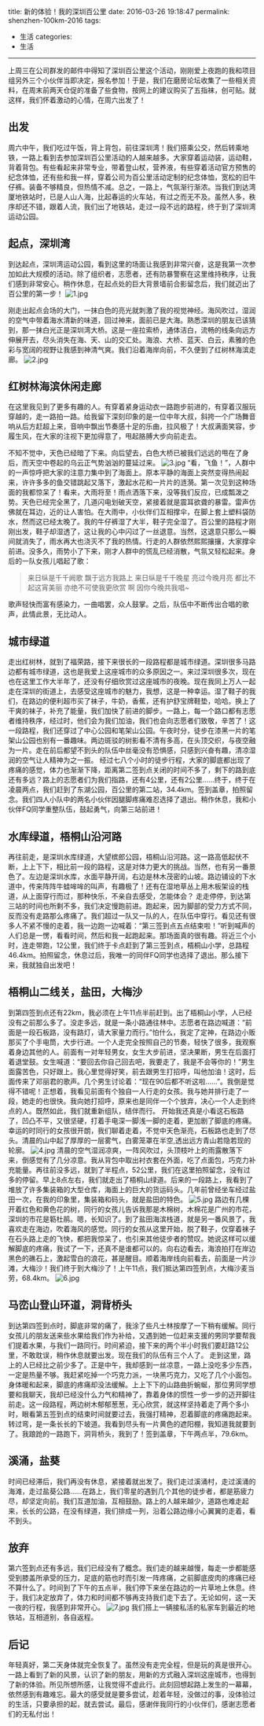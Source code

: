 title: 新的体验！我的深圳百公里
date: 2016-03-26 19:18:47
permalink: shenzhen-100km-2016
tags:
- 生活
categories:
- 生活
---
上周三在公司群发的邮件中得知了深圳百公里这个活动，刚刚爱上夜跑的我和项目组另外三个小伙伴当即决定，报名参加！于是，我们在磨房论坛收集了一些相关资料，在周末前两天仓促的准备了些食物，按网上的建议购买了五指袜，创可贴。就这样，我们怀着激动的心情，在周六出发了！
<!--more-->

## 出发
周六中午，我们吃过午饭，背上背包，前往深圳湾！我们搭乘公交，然后转乘地铁，一路上看到去参加深圳百公里活动的人越来越多。大家穿着运动装，运动鞋，背着背包。有些看起来非常专业，带着登山杖，营养液，有些穿着活动官方预售的纪念体恤，还有些和我一样，穿着公司为百公里活动定制的纪念体恤，宽松的旧牛仔裤。装备不够精良，但热情不减。总之，一路上，气氛渐行渐浓。当我们到达湾厦地铁站时，已是人山人海，比起春运的火车站，有过之而无不及。虽然人多，秩序却还不错，跟着人流，我们出了地铁站，走过一段不远的路程，终于到了深圳湾运动公园。

## 起点，深圳湾
到达起点，深圳湾运动公园，看到这里的场面让我感到非常兴奋，这是我第一次参加如此大规模的活动。除了组织者，志愿者，还有防暴警察在这里维持秩序，让我们感到非常安心。稍作休息，在起点处的巨大背景墙前合影留念后，我们就迈出了百公里的第一步！
![1.jpg](https://blog-1252856176.file.myqcloud.com/post/shenzhen-100km-2016/1.jpg)

刚走出起点会场的大门，一抹白色的亮光就刺激了我的视觉神经。海风吹过，湿润的空气中带着海水清新的味道，回过神来，面前已是大海。熟悉深圳的朋友已该猜到，那一抹白光正是深圳湾大桥。这是一座拉索桥，通体洁白，流畅的线条向远方伸展开去，尽头消失在海、天、山的交汇处。海浪、大桥、蓝天、白云，素雅的色彩与宽阔的视野让我感到神清气爽。我们沿着海岸向前，不久便到了红树林海滨走廊。
![2.jpg](https://blog-1252856176.file.myqcloud.com/post/shenzhen-100km-2016/2.jpg)

## 红树林海滨休闲走廊
在这里我见到了更多有趣的人。有穿着紧身运动衣一路跑步前进的，有穿着汉服玩穿越的，走一路拍一路。给我留下深刻印象的是一位中年大叔，斜挎一个广场舞音响从后方赶超上来，音响中飘出节奏感十足的乐曲，拉风极了！大叔满面笑容，步履生风，在大家的注视下更加得意了，甩起胳膊大步向前走去。

不知不觉中，天色已经暗了下来。向后望去，白色大桥已被我们远远的甩在了身后，而天空中卷起的乌云正气势汹汹的蔓延过来。
![3.jpg](https://blog-1252856176.file.myqcloud.com/post/shenzhen-100km-2016/3.jpg)
“看，飞鱼！”，人群中的一声惊呼把大家的注意力集中到了海面上。原本平静的海面上突然变得热闹起来，许许多多的鱼交错跳起又落下，激起水花和一片片的涟漪。第一次见到这种场面的我都惊呆了！看来，大雨将至！雨点洒落下来，没等我们反应，已成瓢泼之势。天色已经完全黑了，几道闪电划破天空，紧接着就是震耳欲聋的暴雷。雷声仿佛就在耳边，近的让人害怕。在大雨中，小伙伴们互相撑伞，在脚上套上塑料袋防水，然而这已经太晚了。我的牛仔裤湿了大半，鞋子完全湿了。百公里的路程才刚刚出发，鞋子却湿透了，这让我的心中闪过了一丝退意。当然，这退意只那么一瞬间就消失了，雨水再大也浇灭不了我的热情。行走的人群依然熙熙攘攘，大家撑伞前进。没多久，雨势小了下来，刚才人群中的慌乱已经消散，气氛又轻松起来。身后的一队女孩儿唱起了歌：
> 来日纵是千千阙歌
> 飘于远方我路上
> 来日纵是千千晚星
> 亮过今晚月亮
> 都比不起这宵美丽
> 亦绝不可使我更欣赏
> 啊 因你今晚共我唱~

歌声轻快而富有感染力，一曲唱罢，众人鼓掌。之后，队伍中不断传出合唱的歌声，此情此景，无比动人。

## 城市绿道
走出红树林，就到了福荣路，接下来很长的一段路程都是城市绿道。深圳很多马路边都有城市绿道，这也是我爱上这座城市的众多原因之一。来过深圳很多次，现在也在这里工作大半年了，还没有仔细欣赏过这座城市的夜晚。现在我同上万人一起走在深圳的街道上，去感受这座城市的魅力，我想，这是一种幸运。湿了鞋子的我们，在路边的便利超市买了袜子，牛奶，香蕉，还有护舒宝牌鞋垫，哈哈。换上了干爽的袜子，补充了能量，我们加快了前进的脚步。一路上，每一个路口都有志愿者维持秩序，经过时，他们会为我们加油，我们也会向志愿者们致敬，辛苦了！这一段路程，我们还穿过了中心公园和笔架山公园。午夜时分，徒步在漆黑一片的笔架山公园也别有一番趣味。两边斑驳的树影看不清有多高，在头顶交织，与夜空融为一片。走在前后都望不到头的队伍中丝毫没有恐惧感，只感到兴奋有趣，清凉湿润的空气让人精神为之一振。
经过七八个小时的徒步行程，大家的脚底都出现了疼痛的感觉，体力也渐渐下降，距离第二签到点关闭的时间不多了，剩下的路到底还有多远？路上的志愿者们为我们指路，还有4公里，还有2公里……终于，终于在凌晨两点，我们赶到了东湖公园，百公里的第二站，34.4km。签到盖章，拍照留念。我们四人小队中的两名小伙伴因腿脚疼痛难忍选择了退出。稍作休息，我和小伙伴FQ同学重整队伍，鼓起勇气，向第三站前进！

## 水库绿道，梧桐山沿河路
再往前走，是深圳水库绿道，大望槟郎公园，梧桐山沿河路。这一路高低起伏不断，上上下下，相比前一段的路程，这是对体力更大的挑战。当然，也有另一番景色了。左边是深圳水库，水面平静开阔，右边是林木茂密的山坡。路边铺设的下水道中，传来阵阵牛蛙哞哞的叫声，有趣极了！还有在湿地草丛上用木板架设的栈道，从上面穿行而过，那种快乐，不亲自去感受，怎能体会？
走走停停，到达第三站的时间也所剩不多，我们决定慢跑前进。跑起来，因为脚部的受力方式不同，反而没有走路那么疼痛了。我们超过一队又一队的人，在队伍中穿行。看见还有很多人不紧不慢的走着，我一边跑一边喊着：“第三签到点五点结束啦！”听到喊声的人们总是一愣，看看时间，然后和我一起跑起来。那场面真的很有趣。将近三个小时，连走带跑，12公里，我们终于卡点赶到了第三签到点，梧桐山小学，总路程46.4km。拍照留念，休息过后，我唯一的同伴FQ同学也选择了退出。那么接下来，我就独自出发吧！

## 梧桐山二线关，盐田，大梅沙
到第四签到点还有22km，我必须在上午11点半前赶到。出了梧桐山小学，人已经没有之前那么多了。没走多远，就是一条小路通往林中。志愿者在路边喊道：“前面是一段石板路，没有路灯，请大家量力而行。”怕什么，我定了定神，在路边小贩那买了个手电筒，大步行进。一个人走完全按照自己的节奏，轻快了很多，我观察着身边其他的人。前面有一对年轻男女，女生大步前进，坚决果断，男生在后面打着退堂鼓。女生喊道：“要回去你自己回去吧，我要走了，我是不会等你的！”男生面露苦色，只好跟上。我心里觉得好笑，前去跟男生打招呼，叫他加油！这时，后面传来了邓丽君的歌声。几个男生讨论着：“现在90后都不听这啦……”。我倒是觉得不错呢！正想着，我看见前面有个独自一人行走的女孩。我与她并排行走了一段，她走的也很快。我向她打招呼，原来也是同伴一个个放弃，决心一个人走到终点的人。既然如此，我们就重新组队，结伴而行。
开始我还真是小看这石板路了，凹凸不平，又很坚硬，打着手电深一脚浅一脚的走着，更加剧了脚底的疼痛。幸运的时同行的女孩很开朗，我们聊着走着，不觉中天色渐亮，石板路也走到了尽头。清晨的山中起了厚厚的一层雾气，白雾笼罩在半空,透出远方青山若隐若现的轮廓。
![4.jpg](https://blog-1252856176.file.myqcloud.com/post/shenzhen-100km-2016/4.jpg)
清晨的空气湿润凉爽，一阵风吹过，头顶枝叶上的雨露散落下来，倒感觉有了几分凉意。我从背包中取出衬衣套在外面，吃了点面包，巧克力补充能量。再往前没多远，就到了半程点，52公里，我们在这里拍照留念，没有过多的停留。早上8点左右，我们就走出了梧桐山绿道。后来的一段路上，我看到了堆放了许多集装箱的大型仓库，海面上的巨大的货运码头。几年前曾经坐车经过盐田一次，在我的印象里，集装箱和码头，就是盐田的特色。
![5.jpg](https://blog-1252856176.file.myqcloud.com/post/shenzhen-100km-2016/5.jpg)
路边有几棵开着红色和黄色花的树，同行的女孩儿告诉我那是木棉树，木棉花是广州的市花，深圳的市花是簕杜鹃。嗯，长知识了。到了盐田海滨栈道，就是另一番风景了，我喜欢走在海边，吹着海风的感觉。同行的女孩从这里开始，脱了鞋子，仅穿着袜子在石头路上走的飞快，都把我惊呆了，也引来其他徒步者的赞叹。她说这样可以缓解脚底的疼痛，我试了一下，还真不是谁都可以的。向右边看去，海浪拍打在岸边黑色的礁石上，激起雪白的浪花，甚是醒目。顺着海岸线向前看去，前面是一片沙滩，大梅沙！我们终于到大梅沙了！上午11点，我们抵达第四签到点，大梅沙麦当劳，68.4km。
![6.jpg](https://blog-1252856176.file.myqcloud.com/post/shenzhen-100km-2016/6.jpg)

## 马峦山登山环道，洞背桥头
到达第四签到点时，脚底非常的痛了，我涂了些凡士林按摩了一下稍有缓解。同行女孩儿的朋友送来些水果给我们作为补给，又遇到她一位赶来支援的男同学要帮我们提着水果，与我们一路同行。时间紧迫，接下来的两个半小时我们要赶路12公里，不敢耽误，稍作休息就要出发。现在我们的队伍有三个人了。
走到这里，路上的人已经比之前少多了。正是中午，我却感到一丝凉意，一路上没吃多少东西，一定是热量不够。我赶紧吃掉一个巧克力派，一块黑巧克力，又吃了几个小面包。身体暖和起来，脚底的疼痛却没法缓解。上上下下的山路曲折蜿蜒，那位男同学想要和我聊天，我却已经没什么力气和精神了，靠着身体的惯性一步一步的迈开脚往前走。这一段路程，两边树木郁郁葱葱，无心欣赏，就这样坚持着走了两个多小时，眼看第五签到点的结束时间就要过去，我强打精神，忍着脚底的疼痛跑起来。转过弯，是一条长长的下坡道。我看到尽头有一片黄色的遮阳棚，我知道我就要到了。我踉跄的一路跑下，洞背桥头，我到了！签到盖章，下午两点半，79.6km。


## 溪涌，盐葵
时间已经滞后，我们再没有休息，紧接着就出发了。我们走过溪涌村，走过溪涌的海滩，走过盐葵公路……在路上，我们零星的遇到几个其他的徒步者，都是筋疲力尽，却坚定向前。我们互道加油，互相鼓励。路上的人越来越少，道路也难走起来，长长的公路，在没有绿道，我们排成一列，沿着公路边缘小心翼翼的走着，看不到头。

## 放弃
第六签到点还有多远，我们已经没有了概念。我们走的越来越慢，每走一步都能感受到膝盖所承受的压力，足底的筋也时而引发一阵疼痛，之前脚底皮肉的疼痛已经不算什么了。时间到了下午的五点半，我们停下来坐在路边的一片草地上休息。终于，我们决定放弃了，体力和时间都不够再支持我们走下去了。无论如何，这一天一夜的行程，我感到非常开心。
![7.jpg](https://blog-1252856176.file.myqcloud.com/post/shenzhen-100km-2016/7.jpg)
我们搭上一辆接私活的私家车到最近的地铁站，互相道别，各自返程。

## 后记
年轻真好，第二天身体就完全恢复了。虽然没有走完全程，但是玩的真是很开心。一路上看到了新的风景，认识了新的朋友，用新的方式融入深圳这座城市，也得到了新的体验。所见所想所感，让我觉得不虚此行。此刻回想起路上发生的一幕幕，依然感到有趣难忘。最大的感受就是要多尝试，趁着年轻，没做过的事，没体验过的生活，只要承担的起，就去尝试。最后，感谢伴我同行的小伙伴们，感谢志愿者们的无私付出！

